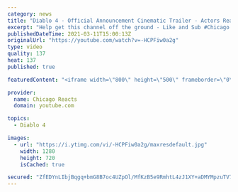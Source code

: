 ```yaml
---
category: news
title: "Diablo 4 - Official Announcement Cinematic Trailer - Actors React"
excerpt: "Help get this channel off the ground - Like and Sub #Chicago #Blind #React."
publishedDateTime: 2021-03-11T15:00:13Z
originalUrl: "https://youtube.com/watch?v=-HCPFiw0a2g"
type: video
quality: 137
heat: 137
published: true

featuredContent: "<iframe width=\"800\" height=\"500\" frameborder=\"0\" src=\"https://www.youtube.com/embed/-HCPFiw0a2g\" allow=\"accelerometer; autoplay; encrypted-media; gyroscope; picture-in-picture\" allowfullscreen></iframe>"

provider:
  name: Chicago Reacts
  domain: youtube.com

topics:
  - Diablo 4

images:
  - url: "https://i.ytimg.com/vi/-HCPFiw0a2g/maxresdefault.jpg"
    width: 1280
    height: 720
    isCached: true

secured: "ZfEDYnLIbjBqgq+bmG8B7oc4UZpOl/MfKzB5e9RmhtL4zJ1XY+aDMYMpzuTV7Q83vEo6T/AZF8OvIXmbQbNwE8SAMMX9e/1lw5qIMW0CbtyYamaQKZCspwyiS5Iwp9WVDbSmRbnN8fA9o4hq3qfgJOkKvrMuubdaAZ3wTd5qa4BWB0k9c1lGpLfmFfZyeCFfNbZsYb+k9RAtb4wOzpRQTPUA3QSpqhr/9+2t+2EdRyOBHuaSR8oElPN2XIU0L96417xoxXhEb4zDPTNsGjoGnuaWT3fFcpSEeBHpJW76GXgKOCg3ouRqiw4uGs15J8xRxxcYgUm4BQyVO5c9eYb/FhhyIVp4akv7d4lv3s1W9dufoPjJopl3Y3IEBP2PINUAKYdxxp5lqxYxchT5+OryTGgcrcNYtRWa91f6edyh43iO9oVTmFSjZB9OYAqS3bDP;Uoq77EfekfJBw+5tDU/fhA=="
---
```


